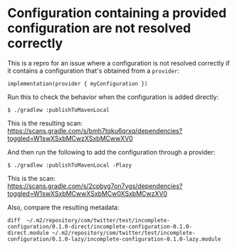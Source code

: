 # Configuration containing a provided configuration are not resolved correctly

This is a repro for an issue where a configuration is not resolved correctly if it contains a configuration that's obtained from a `provider`:

```
implementation(provider { myConfiguration })
```

Run this to check the behavior when the configuration is added directly:

```
$ ./gradlew :publishToMavenLocal
```

This is the resulting scan: https://scans.gradle.com/s/bmh7tqku6qrxq/dependencies?toggled=W1swXSxbMCwzXSxbMCwwXV0

And then run the following to add the configuration through a provider:

```
$ ./gradlew :publishToMavenLocal -Plazy
```

This is the scan: https://scans.gradle.com/s/2cpbyg7on7vgs/dependencies?toggled=W1swXSxbMCwwXSxbMCw0XSxbMCwzXV0

Also, compare the resulting metadata:

```
diff  ~/.m2/repository/com/twitter/test/incomplete-configuration/0.1.0-direct/incomplete-configuration-0.1.0-direct.module ~/.m2/repository/com/twitter/test/incomplete-configuration/0.1.0-lazy/incomplete-configuration-0.1.0-lazy.module
```
